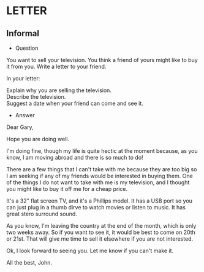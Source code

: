 # LETTER

## Informal

- Question

You want to sell your television. You think a friend of yours might like to buy it from you. Write a letter to your friend.

In your letter:

Explain why you are selling the television.  
Describe the television.  
Suggest a date when your friend can come and see it.  

- Answer

Dear Gary,  

Hope you are doing well.  

I'm doing fine, though my life is quite hectic at the moment because, as you know, I am moving abroad and there is so much to do!  

There are a few things that I can't take with me because they are too big so I am seeking if any of my friends would be interested in 
buying them. One of the things I do not want to take with me is my television, and I thought you might like to buy it off me for a cheap
price.  

It's a 32" flat screen TV, and it's a Phillips model. It has a USB port so you can just plug in a thumb dirve to watch movies or listen to
music. It has great stero surround sound.

As you know, I'm leaving the country at the end of the month, which is only two weeks away. So if you want to see it, it would be best to
come on 20th or 21st. That will give me time to sell it elsewhere if you are not interested.

Ok, I look forward to seeing you. Let me know if you can't make it.

All the best, John.




